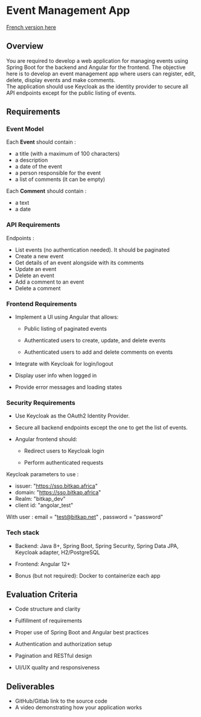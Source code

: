 # Event Management App

[French version here](ReadMe.fr.md)

## Overview

You are required to develop a web application for managing events using Spring Boot for the backend and Angular for the frontend. The objective here is to develop an event management app where users can register, edit, delete, display events and make comments.\
The application should use Keycloak as the identity provider to secure all API endpoints except for the public listing of events.

## Requirements

### Event Model

Each **Event** should contain :

* a title (with a maximum of 100 characters)
* a description
* a date of the event
* a person responsible for the event
* a list of comments (it can be empty)

Each **Comment** should contain :

* a text
* a date

### API Requirements

Endpoints :

* List events (no authentication needed). It should be paginated
* Create a new event
* Get details of an event alongside with its comments
* Update an event
* Delete an event
* Add a comment to an event
* Delete a comment

### Frontend Requirements

* Implement a UI using Angular that allows:
  
  * Public listing of paginated events

  * Authenticated users to create, update, and delete events
  
  * Authenticated users to add and delete comments on events

* Integrate with Keycloak for login/logout

* Display user info when logged in

* Provide error messages and loading states

### Security Requirements

* Use Keycloak as the OAuth2 Identity Provider.

* Secure all backend endpoints except the one to get the list of events.

* Angular frontend should:

  * Redirect users to Keycloak login

  * Perform authenticated requests

Keycloak parameters to use :

* issuer: "https://sso.bitkap.africa"
* domain: "https://sso.bitkap.africa"
* Realm: "bitkap_dev"
* client id: "angolar_test"
  
With user : email = "test@bitkap.net" , password = "password"  

### Tech stack

* Backend: Java 8+, Spring Boot, Spring Security, Spring Data JPA, Keycloak adapter, H2/PostgreSQL

* Frontend: Angular 12+

* Bonus (but not required): Docker to containerize each app

## Evaluation Criteria

* Code structure and clarity

* Fulfillment of requirements

* Proper use of Spring Boot and Angular best practices

* Authentication and authorization setup

* Pagination and RESTful design

* UI/UX quality and responsiveness

## Deliverables

* GitHub/Gitlab link to the source code
* A video demonstrating how your application works
